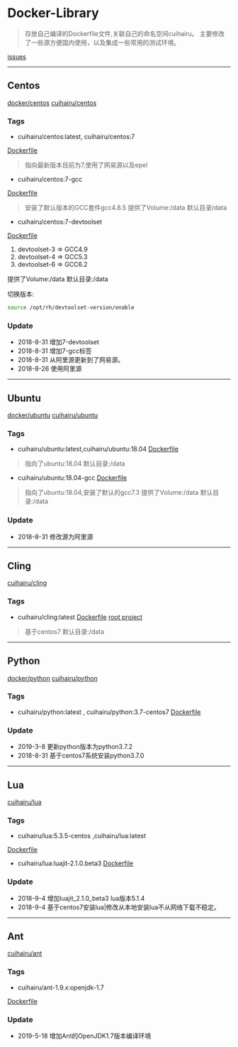 # Docker-Library

>存放自己编译的Dockerfile文件,关联自己的命名空间cuihairu。
主要修改了一些源方便国内使用，以及集成一些常用的测试环境。

[issues](https://github.com/cuihairu/docker-libs/issues)

---

## Centos

[docker/centos](https://hub.docker.com/_/centos/)
[cuihairu/centos](https://hub.docker.com/r/cuihairu/centos/)

### Tags

- cuihairu/centos:latest, cuihairu/centos:7

[Dockerfile](https://github.com/cuihairu/docker-libs/blob/master/centos/7/Dockerfile)
>指向最新版本目前为7,使用了网易源以及epel

- cuihairu/centos:7-gcc

[Dockerfile](https://github.com/cuihairu/docker-libs/blob/master/centos/7/gcc/Dockerfile)
>安装了默认版本的GCC套件gcc4.8.5
提供了Volume:/data
默认目录/data

- cuihairu/centos:7-devtoolset

[Dockerfile](https://github.com/cuihairu/docker-libs/blob/master/centos/7/dev/Dockerfile)

1. devtoolset-3 => GCC4.9
2. devtoolset-4 => GCC5.3
3. devtoolset-6 => GCC6.2

提供了Volume:/data
默认目录:/data

切换版本:

``` bash
source /opt/rh/devtoolset-version/enable
```

### Update

- 2018-8-31 增加7-devtoolset
- 2018-8-31 增加7-gcc标签
- 2018-8-31 从阿里源更新到了网易源。
- 2018-8-26 使用阿里源

---

## Ubuntu

[docker/ubuntu](https://hub.docker.com/_/ubuntu/)
[cuihairu/ubuntu](https://hub.docker.com/r/cuihairu/ubuntu/)

### Tags

- cuihairu/ubuntu:latest,cuihairu/ubuntu:18.04
[Dockerfile](https://github.com/cuihairu/docker-libs/blob/master/ubuntu/18/Dockerfile)

>指向了ubuntu:18.04
默认目录:/data

- cuihairu/ubuntu:18.04-gcc
[Dockerfile](https://github.com/cuihairu/docker-libs/blob/master/ubuntu/18/Dockerfile)

>指向了ubuntu:18.04,安装了默认的gcc7.3
提供了Volume:/data
默认目录:/data

### Update

- 2018-8-31 修改源为阿里源

---

## Cling

[cuihairu/cling](https://hub.docker.com/r/cuihairu/cling/Dockerfile)


### Tags

- cuihairu/cling:latest
[Dockerfile](https://github.com/cuihairu/docker-libs/blob/master/cling/Dockerfile)
[root project](https://github.com/root-project)
>基于centos7
默认目录:/data

---

## Python

[docker/python](https://hub.docker.com/_/python/)
[cuihairu/python](https://hub.docker.com/r/cuihairu/ubuntu/)

### Tags
- cuihairu/python:latest , cuihairu/python:3.7-centos7
[Dockerfile](https://github.com/cuihairu/docker-libs/blob/master/python/3.7/centos7/Dockerfile)

### Update
- 2019-3-8  更新python版本为python3.7.2
- 2018-8-31 基于centos7系统安装python3.7.0

---
## Lua
[cuihairu/lua](https://hub.docker.com/r/cuihairu/lua/)

### Tags

- cuihairu/lua:5.3.5-centos ,cuihairu/lua:latest

[Dockerfile](https://github.com/cuihairu/docker-libs/blob/master/lua/5.3.5/Dockerfile)

- cuihairu/lua:luajit-2.1.0.beta3
[Dockerfile](https://github.com/cuihairu/docker-libs/blob/master/lua/luajit_2.1.0_beta3/Dockerfile)

### Update

- 2018-9-4 增加luajit_2.1.0_beta3 lua版本5.1.4
- 2018-9-4 基于centos7安装lua|修改从本地安装lua不从网络下载不稳定。

---

## Ant

[cuihairu/ant](https://hub.docker.com/r/cuihairu/ant/)

### Tags

- cuihairu/ant-1.9.x:openjdk-1.7

[Dockerfile](https://github.com/cuihairu/docker-libs/blob/master/ant/jdk7/Dockerfile)

### Update

- 2019-5-18 增加Ant的OpenJDK1.7版本编译环境
